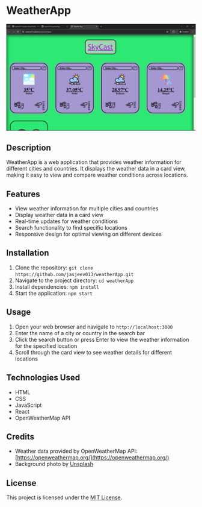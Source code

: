 # WeatherApp

![WeatherApp](/Images/weather.png)

## Description
WeatherApp is a web application that provides weather information for different cities and countries. It displays the weather data in a card view, making it easy to view and compare weather conditions across locations.

## Features
- View weather information for multiple cities and countries
- Display weather data in a card view
- Real-time updates for weather conditions
- Search functionality to find specific locations
- Responsive design for optimal viewing on different devices

## Installation
1. Clone the repository: `git clone https://github.com/jasjeev013/weatherApp.git`
2. Navigate to the project directory: `cd weatherApp`
3. Install dependencies: `npm install`
4. Start the application: `npm start`

## Usage
1. Open your web browser and navigate to `http://localhost:3000`
2. Enter the name of a city or country in the search bar
3. Click the search button or press Enter to view the weather information for the specified location
4. Scroll through the card view to see weather details for different locations

## Technologies Used
- HTML
- CSS
- JavaScript
- React
- OpenWeatherMap API

## Credits
- Weather data provided by OpenWeatherMap API: [https://openweathermap.org/](https://openweathermap.org/)
- Background photo by [Unsplash](https://unsplash.com/)

## License
This project is licensed under the [MIT License](LICENSE).
